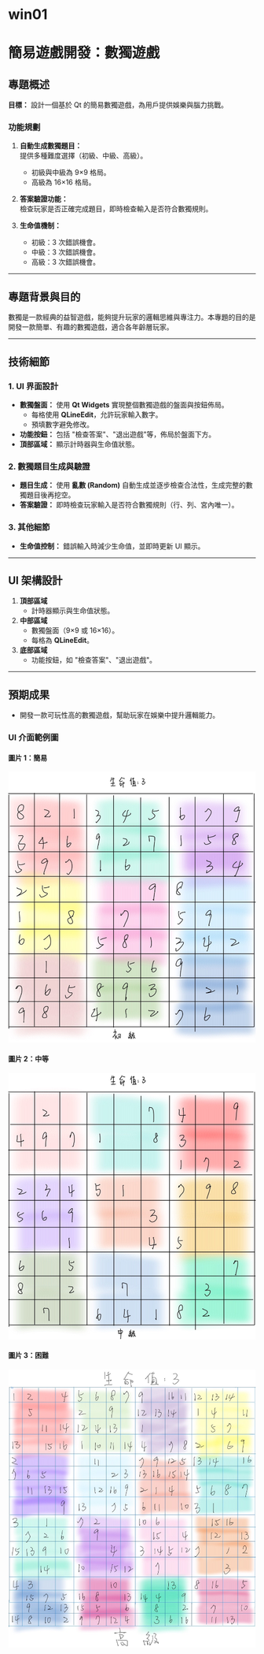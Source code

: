 # win01

# 簡易遊戲開發：數獨遊戲

## 專題概述
**目標：** 設計一個基於 Qt 的簡易數獨遊戲，為用戶提供娛樂與腦力挑戰。

### 功能規劃
1. **自動生成數獨題目：**  
   提供多種難度選擇（初級、中級、高級）。  
   - 初級與中級為 9×9 格局。  
   - 高級為 16×16 格局。

2. **答案驗證功能：**  
   檢查玩家是否正確完成題目，即時檢查輸入是否符合數獨規則。
 
3. **生命值機制：**  
   - 初級：3 次錯誤機會。  
   - 中級：3 次錯誤機會。  
   - 高級：3 次錯誤機會。

---

## 專題背景與目的
數獨是一款經典的益智遊戲，能夠提升玩家的邏輯思維與專注力。本專題的目的是開發一款簡單、有趣的數獨遊戲，適合各年齡層玩家。

---

## 技術細節

### 1. UI 界面設計
- **數獨盤面：** 使用 **Qt Widgets** 實現整個數獨遊戲的盤面與按鈕佈局。
  - 每格使用 **QLineEdit**，允許玩家輸入數字。
  - 預填數字避免修改。
- **功能按鈕：** 包括 "檢查答案"、"退出遊戲"等，佈局於盤面下方。
- **頂部區域：** 顯示計時器與生命值狀態。

### 2. 數獨題目生成與驗證
- **題目生成：** 使用 **亂數 (Random)** 自動生成並逐步檢查合法性，生成完整的數獨題目後再挖空。
- **答案驗證：** 即時檢查玩家輸入是否符合數獨規則（行、列、宮內唯一）。

### 3. 其他細節
- **生命值控制：** 錯誤輸入時減少生命值，並即時更新 UI 顯示。
---

## UI 架構設計
1. **頂部區域**  
   - 計時器顯示與生命值狀態。  
2. **中部區域**  
   - 數獨盤面（9×9 或 16×16）。  
   - 每格為 **QLineEdit**。
3. **底部區域**  
   - 功能按鈕，如 "檢查答案"、"退出遊戲"。

---

## 預期成果
- 開發一款可玩性高的數獨遊戲，幫助玩家在娛樂中提升邏輯能力。



### UI 介面範例圖
#### 圖片 1：簡易
![簡易](https://github.com/41243205/win01/blob/444c841ffc2153a27412cfd1d5d201ea5f4cd25a/L.jpg)

#### 圖片 2：中等
![中等](https://github.com/41243205/win01/blob/444c841ffc2153a27412cfd1d5d201ea5f4cd25a/M.jpg)

#### 圖片 3：困難
![困難](https://github.com/41243205/win01/blob/f2052c39ef518006781353fb9f9d57c902606c02/H.jpg)
